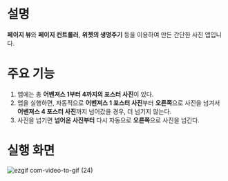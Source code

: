 # 설명
**페이지 뷰**와 **페이지 컨트롤러**, **위젯의 생명주기** 등을 이용하여 만든 간단한 사진 앱입니다.

# 주요 기능
1. 앱에는 총 **어벤져스 1부터 4까지의 포스터 사진**이 있다.
2. 앱을 실행하면, 자동적으로 **어벤져스 1 포스터 사진**부터 **오른쪽**으로 사진을 넘겨서 **어벤져스 4 포스터 사진**까지 넘어갔을 경우, 더 넘기지 않는다.
3. 사진을 넘기면 **넘어온 사진부터** 다시 자동으로 **오른쪽**으로 사진을 넘긴다.

# 실행 화면

![ezgif com-video-to-gif (24)](https://github.com/taeyoonL/image_carousel/assets/132141316/bd28d1ca-4c5c-479c-9ee3-975e16166148)
